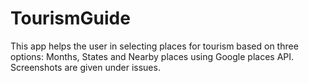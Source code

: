 # TourismGuide

This app helps the user in selecting places for tourism based on three options: Months, States and Nearby places using Google places API.
Screenshots are given under issues.
